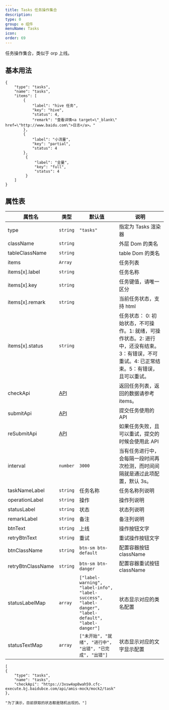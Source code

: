```yaml
---
title: Tasks 任务操作集合
description:
type: 0
group: ⚙ 组件
menuName: Tasks
icon:
order: 69
---
```


任务操作集合，类似于 orp 上线。

## 基本用法

```schema: scope="body"
{
    "type": "tasks",
    "name": "tasks",
    "items": [
        {
            "label": "hive 任务",
            "key": "hive",
            "status": 4,
            "remark": "查看详情<a target=\"_blank\" href=\"http://www.baidu.com\">日志</a>。"
        },
        {
            "label": "小流量",
            "key": "partial",
            "status": 4
        },
         {
             "label": "全量",
             "key": "full",
             "status": 4
         }
    ]
}
```

## 属性表

| 属性名            | 类型                        | 默认值                                                                                              | 说明                                                                                                                                      |
| ----------------- | --------------------------- | --------------------------------------------------------------------------------------------------- | ----------------------------------------------------------------------------------------------------------------------------------------- |
| type              | `string`                    | `"tasks"`                                                                                           | 指定为 Tasks 渲染器                                                                                                                       |
| className         | `string`                    |                                                                                                     | 外层 Dom 的类名                                                                                                                           |
| tableClassName    | `string`                    |                                                                                                     | table Dom 的类名                                                                                                                          |
| items             | `Array`                     |                                                                                                     | 任务列表                                                                                                                                  |
| items[x].label    | `string`                    |                                                                                                     | 任务名称                                                                                                                                  |
| items[x].key      | `string`                    |                                                                                                     | 任务键值，请唯一区分                                                                                                                      |
| items[x].remark   | `string`                    |                                                                                                     | 当前任务状态，支持 html                                                                                                                   |
| items[x].status   | `string`                    |                                                                                                     | 任务状态： 0: 初始状态，不可操作。1: 就绪，可操作状态。2: 进行中，还没有结束。3：有错误，不可重试。4: 已正常结束。5：有错误，且可以重试。 |
| checkApi          | [API](../../docs/types/api) |                                                                                                     | 返回任务列表，返回的数据请参考 items。                                                                                                    |
| submitApi         | [API](../../docs/types/api) |                                                                                                     | 提交任务使用的 API                                                                                                                        |
| reSubmitApi       | [API](../../docs/types/api) |                                                                                                     | 如果任务失败，且可以重试，提交的时候会使用此 API                                                                                          |
| interval          | `number`                    | `3000`                                                                                              | 当有任务进行中，会每隔一段时间再次检测，而时间间隔就是通过此项配置，默认 3s。                                                             |
| taskNameLabel     | `string`                    | 任务名称                                                                                            | 任务名称列说明                                                                                                                            |
| operationLabel    | `string`                    | 操作                                                                                                | 操作列说明                                                                                                                                |
| statusLabel       | `string`                    | 状态                                                                                                | 状态列说明                                                                                                                                |
| remarkLabel       | `string`                    | 备注                                                                                                | 备注列说明                                                                                                                                |
| btnText           | `string`                    | 上线                                                                                                | 操作按钮文字                                                                                                                              |
| retryBtnText      | `string`                    | 重试                                                                                                | 重试操作按钮文字                                                                                                                          |
| btnClassName      | `string`                    | `btn-sm btn-default`                                                                                | 配置容器按钮 className                                                                                                                    |
| retryBtnClassName | `string`                    | `btn-sm btn-danger`                                                                                 | 配置容器重试按钮 className                                                                                                                |
| statusLabelMap    | `array`                     | `["label-warning", "label-info", "label-success", "label-danger", "label-default", "label-danger"]` | 状态显示对应的类名配置                                                                                                                    |
| statusTextMap     | `array`                     | `["未开始", "就绪", "进行中", "出错", "已完成", "出错"]`                                            | 状态显示对应的文字显示配置                                                                                                                |

```schema: scope="body"
[
{
    "type": "tasks",
    "name": "tasks",
    "checkApi": "https://3xsw4ap8wah59.cfc-execute.bj.baidubce.com/api/amis-mock/mock2/task"
},

"为了演示，目前获取的状态都是随机出现的。"]
```
